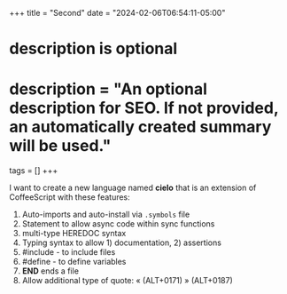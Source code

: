 +++
title = "Second"
date = "2024-02-06T06:54:11-05:00"

#
# description is optional
#
# description = "An optional description for SEO. If not provided, an automatically created summary will be used."

tags = []
+++

I want to create a new language named **cielo** that is an
extension of CoffeeScript with these features:

1. Auto-imports and auto-install via `.symbols` file
2. Statement to allow async code within sync functions
3. multi-type HEREDOC syntax
4. Typing syntax to allow 1) documentation, 2) assertions
5. #include - to include files
6. #define - to define variables
7. __END__ ends a file
8. Allow additional type of quote: « (ALT+0171) » (ALT+0187)
